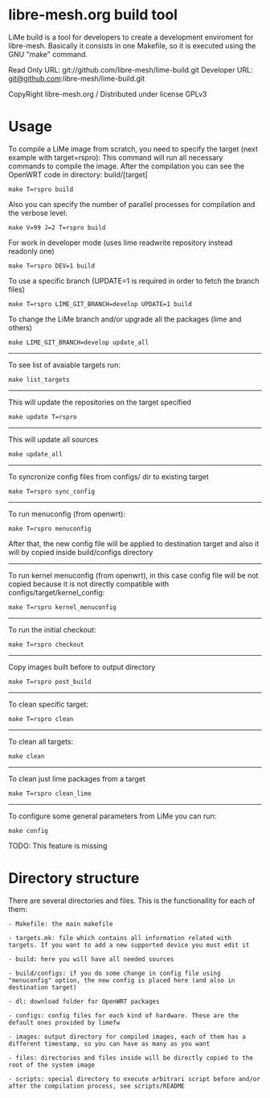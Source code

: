  libre-mesh.org build tool
===============================================================================

LiMe build is a tool for developers to create a development enviroment for libre-mesh.
Basically it consists in one Makefile, so it is executed using the GNU "make" command.

Read Only URL: git://github.com/libre-mesh/lime-build.git
Developer URL: git@github.com:libre-mesh/lime-build.git

CopyRight libre-mesh.org / Distributed under license GPLv3

 Usage
=================================================================================

To compile a LiMe image from scratch, you need to specify the target (next example with target=rspro):
This command will run all necessary commands to compile the image. After the compilation you can see the 
OpenWRT code in directory: build/[target]

    make T=rspro build

Also you can specify the number of parallel processes for compilation and the verbose level:

    make V=99 J=2 T=rspro build

For work in developer mode (uses lime readwrite repository instead readonly one)

    make T=rspro DEV=1 build

To use a specific branch (UPDATE=1 is required in order to fetch the branch files)

    make T=rspro LIME_GIT_BRANCH=develop UPDATE=1 build

To change the LiMe branch and/or upgrade all the packages (lime and others)

    make LIME_GIT_BRANCH=develop update_all

---------------------------------------------------------------------------------
To see list of avaiable targets run:

    make list_targets

---------------------------------------------------------------------------------
This will update the repositories on the target specified

    make update T=rspro

---------------------------------------------------------------------------------
This will update all sources

    make update_all

---------------------------------------------------------------------------------
To syncronize config files from configs/ dir to existing target

    make T=rspro sync_config

---------------------------------------------------------------------------------
To run menuconfig (from openwrt):

    make T=rspro menuconfig

After that, the new config file will be applied to destination target and also it will by copied inside build/configs directory

---------------------------------------------------------------------------------
To run kernel menuconfig (from openwrt), in this case config file will be not copied because it is not directly compatible with configs/target/kernel_config:

    make T=rspro kernel_menuconfig

---------------------------------------------------------------------------------
To run the initial checkout:

    make T=rspro checkout

---------------------------------------------------------------------------------
Copy images built before to output directory

    make T=rspro post_build

---------------------------------------------------------------------------------
To clean specific target:

    make T=rspro clean

---------------------------------------------------------------------------------
To clean all targets:

    make clean

---------------------------------------------------------------------------------
To clean just lime packages from a target

    make T=rspro clean_lime

---------------------------------------------------------------------------------
To configure some general parameters from LiMe you can run:

    make config

TODO: This feature is missing


 Directory structure
=================================================================================

There are several directories and files. This is the functionallity for each of them:

    - Makefile: the main makefile

    - targets.mk: file which contains all information related with targets. If you want to add a new supported device you must edit it

    - build: here you will have all needed sources

    - build/configs: if you do some change in config file using "menuconfig" option, the new config is placed here (and also in destination target)

    - dl: download folder for OpenWRT packages

    - configs: config files for each kind of hardware. These are the default ones provided by limefw

    - images: output directory for compiled images, each of them has a different timestamp, so you can have as many as you want

    - files: directories and files inside will be directly copied to the root of the system image

    - scripts: special directory to execute arbitrari script before and/or after the compilation process, see scripts/README

